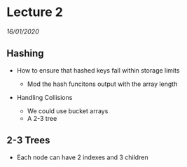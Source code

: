 # Lecture 2
*16/01/2020*

## Hashing

- How to ensure that hashed keys fall within storage limits
    - Mod the hash funcitons output with the array length

- Handling Collisions
    - We could use bucket arrays
    - A 2-3 tree

## 2-3 Trees
- Each node can have 2 indexes and 3 children
